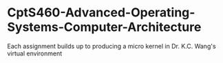 # CptS460-Advanced-Operating-Systems-Computer-Architecture
 Each assignment builds up to producing a micro kernel in Dr. K.C. Wang's virtual environment
